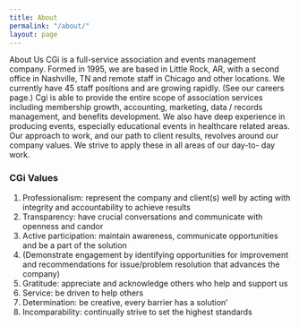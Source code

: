 ```yaml
---
title: About
permalink: "/about/"
layout: page
---
```


About Us
CGi is a full-service association and events management company. Formed in 1995, we are based in
Little Rock, AR, with a second office in Nashville, TN and remote staff in Chicago and other locations. We
currently have 45 staff positions and are growing rapidly. (See our careers page.)
Cgi is able to provide the entire scope of association services including membership growth, accounting,
marketing, data / records management, and benefits development.
We also have deep experience in producing events, especially educational events in healthcare related
areas.
Our approach to work, and our path to client results, revolves around our company values. We strive to
apply these in all areas of our day-to- day work.

### CGi Values

1. Professionalism: represent the company and client(s) well by acting with integrity and
accountability to achieve results
2. Transparency: have crucial conversations and communicate with openness and candor
3. Active participation: maintain awareness, communicate opportunities and be a part of the
solution
1. (Demonstrate engagement by identifying opportunities for improvement and
recommendations for issue/problem resolution that advances the company)
4. Gratitude: appreciate and acknowledge others who help and support us
5. Service: be driven to help others
6. Determination: be creative, every barrier has a solution’
7. Incomparability: continually strive to set the highest standards